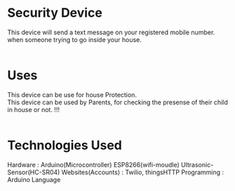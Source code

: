 # Security Device
This device will send a text message on your registered mobile number. when someone trying to go inside your house.<br>
<br>
# Uses
This device can be use for house Protection.<br>
This device can be used by Parents, for checking the presense of their child in house or not. !!!  
<br>
# Technologies Used
Hardware           : Arduino(Microcontroller) ESP8266(wifi-moudle) Ultrasonic-Sensor(HC-SR04)
Websites(Accounts) : Twilio, thingsHTTP
Programming        : Arduino Language
